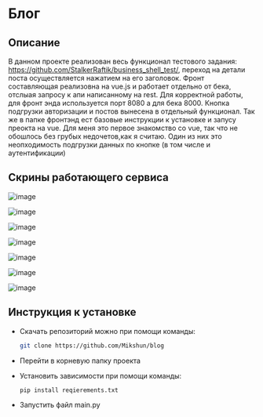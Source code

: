 # Блог
## Описание
В данном проекте реализован весь функционал тестового задания: https://github.com/StalkerRaftik/business_shell_test/, 
переход на детали поста осуществляется нажатием на его заголовок.
Фронт составляющая реализовна на vue.js и работает отдельно от бека, отслыая запросу к апи написанному на rest.
Для корректной работы, для фронт энда используется порт 8080 а для бека 8000.
Кнопка подгрузки авторизации и постов вынесена в отдельный функционал.
Так же в папке фронтэнд ест базовые инструкции к установке и запусу преокта на vue.
Для меня это первое знакомство со vue, так что не обошлось без грубых недочетов,как я считаю. Один из них это неопходимость подгрузки данных по кнопке (в том числе и аутентификации)
## Скрины работающего сервиса

![image](https://github.com/Mikshun/blog/assets/112958312/d1a7ef5c-86f3-4494-9aab-83baa5219617)

![image](https://github.com/Mikshun/blog/assets/112958312/0531b54d-0503-481a-887b-1c2700750444)

![image](https://github.com/Mikshun/blog/assets/112958312/6aaffda0-f6da-44f3-a383-d7756e5906ce)

![image](https://github.com/Mikshun/blog/assets/112958312/36609043-e83e-4be7-9c73-dabc686cda99)

![image](https://github.com/Mikshun/blog/assets/112958312/a9a1f8e2-6d58-4718-b3a7-8afdd4b80533)

![image](https://github.com/Mikshun/blog/assets/112958312/06095b9c-e889-49dc-8982-a190b20d98fe)

![image](https://github.com/Mikshun/blog/assets/112958312/5d7a45b3-7380-4274-9a7d-8386164c67ae)




## Инструкция к установке
+ Скачать репозиторий можно при помощи команды:
  ```bash 
  git clone https://github.com/Mikshun/blog
  ```
+ Перейти в корневую папку проекта

+ Установить зависимости при помощи команды:
  ```bash 
  pip install reqierements.txt
  ```
+ Запустить файл main.py

